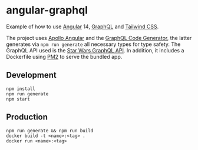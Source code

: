 # angular-graphql

Example of how to use [Angular](https://angular.io/) 14, [GraphQL](https://graphql.org/)
and [Tailwind CSS](https://tailwindcss.com/).

The project uses [Apollo Angular](https://apollo-angular.com/) and
the [GraphQL Code Generator](https://www.graphql-code-generator.com/), the latter generates via `npm run generate` all
necessary types for type safety. The GraphQL API used is
the [Star Wars GraphQL API](https://studio.apollographql.com/public/star-wars-swapi/home?variant=current). In addition,
it includes a Dockerfile using [PM2](https://pm2.keymetrics.io/) to serve the bundled app.

## Development

```
npm install
npm run generate
npm start
```

## Production

```
npm run generate && npm run build
docker build -t <name>:<tag> .
docker run <name>:<tag>
```
